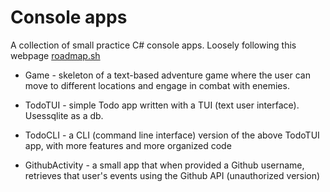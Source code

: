 # Console apps

A collection of small practice C# console apps. Loosely following this webpage [roadmap.sh](https://roadmap.sh/backend/projects)

-   Game - skeleton of a text-based adventure game where the user can move to different locations and engage in combat with enemies.

-   TodoTUI - simple Todo app written with a TUI (text user interface). Usessqlite as a db.

-   TodoCLI - a CLI (command line interface) version of the above TodoTUI app, with more features and more organized code

-   GithubActivity - a small app that when provided a Github username, retrieves that user's events using the Github API (unauthorized version)
